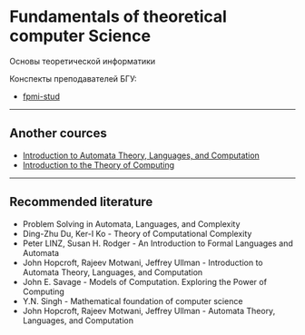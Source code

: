 # Fundamentals of theoretical computer Science
Основы теоретической информатики

Конспекты преподавателей БГУ:
- [fpmi-stud](https://drive.google.com/drive/folders/1N35-hVNuTsbWdyHmc5tHP7D61W9gNIgM)

---

## Another cources 

- [Introduction to Automata Theory, Languages, and Computation](http://infolab.stanford.edu/~ullman/ialc.html)
- [Introduction to the Theory of Computing](https://cs.uwaterloo.ca/~watrous/ToC-notes/)

---

## Recommended literature

- Problem Solving in Automata, Languages, and Complexity
- Ding-Zhu Du, Ker-I Ko - Theory of Computational Complexity
- Peter LINZ, Susan H. Rodger - An Introduction to Formal Languages and Automata
- John Hopcroft, Rajeev Motwani, Jeffrey Ullman - Introduction to Automata Theory, Languages, and Computation
- John E. Savage - Models of Computation. Exploring the Power of Computing
- Y.N. Singh - Mathematical foundation of computer science
- John Hopcroft, Rajeev Motwani, Jeffrey Ullman - Automata Theory, Languages, and Computation
